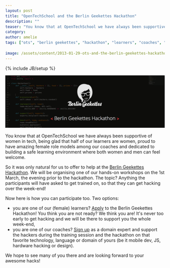 ```yaml
---
layout: post
title: "OpenTechSchool and the Berlin Geekettes Hackathon"
description: ""
teaser: "You know that at OpenTechSchool we have always been supportive of women in tech, being glad that half of our learners are women, proud to have amazing female role models among our coaches and dedicated to building a safe learning environment where both women and men can feel welcome."
category:
author: amelie
tags: ["ots", "berlin geekettes", "hackathon", "learners", "coaches", "women", "berlin"]

image: /assets/content/2013-01-29-ots-and-the-berlin-geekettes-hackathon/berlin-geekettes-hackathon_long.png 
---
```

{% include JB/setup %}

![Berlin Geekettes Hackathon](/assets/content/2013-01-29-ots-and-the-berlin-geekettes-hackathon/berlin-geekettes-hackathon_long.png)

You know that at OpenTechSchool we have always been supportive of women in tech, being glad that half of our learners are women, proud to have amazing female role models among our coaches and dedicated to building a safe learning environment where both women and men can feel welcome. 

So it was only natural for us to offer to help at the [Berlin Geekettes Hackathon](http://berlingeekettes.github.com/hackathon/). We will be organising one of our hands-on workshops on the 1st March, the evening prior to the hackathon. The topic? Anything the participants will have asked to get trained on, so that they can get hacking over the week-end!

Now here is how you can participate too. Two options: 
- you are one of our (female) learners? [Apply](https://docs.google.com/spreadsheet/viewform?formkey=dEJ5R1RVWWc2MjAtUTdpd3hPSUJjMGc6MQ) to the Berlin Geekettes Hackathon! You think you are not ready? We think you are! It's never too early to get hacking and we will be there to support you the whole week-end,
- you are one of our coaches? [Sign up](https://docs.google.com/spreadsheet/viewform?formkey=dEJ5R1RVWWc2MjAtUTdpd3hPSUJjMGc6MQ) as a domain expert and support the hackers during the training session and the hackathon on that favorite technology, language or domain of yours (be it mobile dev, JS, hardware hacking or design).

We hope to see many of you there and are looking forward to your awesome hacks!

 

